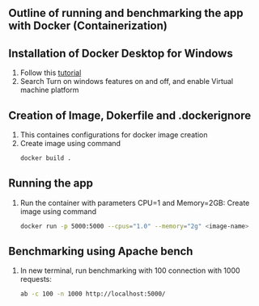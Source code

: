 ## Outline of running and benchmarking the app with Docker (Containerization)

## Installation of Docker Desktop for Windows

1. Follow this [tutorial](https://www.youtube.com/watch?v=XgRGI0Pw2mM&ab_channel=ProgrammingKnowledge2)
2. Search Turn on windows features on and off, and enable Virtual machine platform


## Creation of Image, Dokerfile and .dockerignore

1. This containes configurations for docker image creation
2. Create image using command 
   ```bash     
   docker build .
   ```

## Running the app 

1. Run the container with parameters CPU=1 and Memory=2GB:
   Create image using command 
   ```bash     
   docker run -p 5000:5000 --cpus="1.0" --memory="2g" <image-name>
   ```

## Benchmarking using Apache bench
1. In new terminal, run benchmarking with 100 connection with 1000 requests:
   ```bash
   ab -c 100 -n 1000 http://localhost:5000/
   ```




